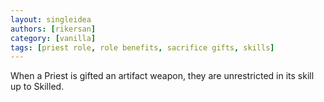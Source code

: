 ```yaml
---
layout: singleidea
authors: [rikersan]
category: [vanilla]
tags: [priest role, role benefits, sacrifice gifts, skills]
---
```

When a Priest is gifted an artifact weapon, they are unrestricted in its skill up to Skilled.
